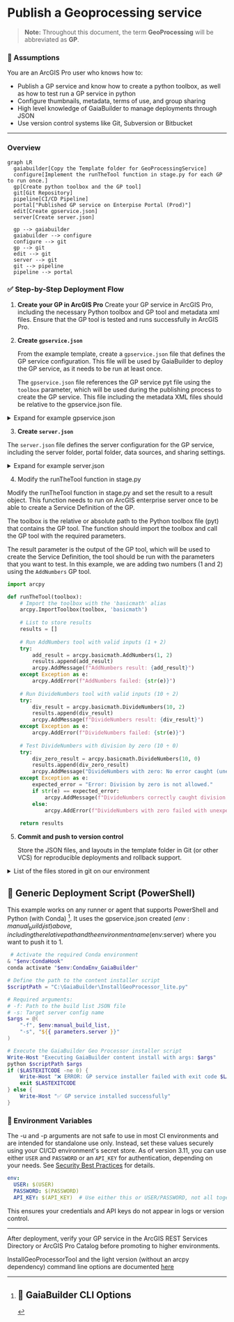 ﻿Publish a Geoprocessing service
=======================
> **Note:** Throughout this document, the term **GeoProcessing** will be abbreviated as **GP**.

### 🧠 Assumptions

You are an ArcGIS Pro user who knows how to:

* Publish a GP service and know how to create a python toolbox, as well as how to test run a GP service in python
* Configure thumbnails, metadata, terms of use, and group sharing
* High level knowledge of GaiaBuilder to manage deployments through JSON
* Use version control systems like Git, Subversion or Bitbucket

---
### Overview

```mermaid
graph LR
  gaiabuilder[Copy the Template folder for GeoProcessingService]
  configure[Implement the runTheTool function in stage.py for each GP to run once.]
  gp[Create python toolbox and the GP tool]
  git[Git Repository]
  pipeline[CI/CD Pipeline]
  portal["Published GP service on Enterpise Portal (Prod)"]
  edit[Create gpservice.json]
  server[Create server.json]

  gp --> gaiabuilder
  gaiabuilder --> configure
  configure --> git
  gp --> git
  edit --> git
  server --> git
  git --> pipeline
  pipeline --> portal
```

### ✅ Step-by-Step Deployment Flow

1. **Create your GP in ArcGIS Pro**
   Create your GP service in ArcGIS Pro, including the necessary Python toolbox and GP tool and metadata xml files. Ensure that the GP tool is tested and runs successfully in ArcGIS Pro.

2. **Create `gpservice.json`**
    
   From the example template, create a `gpservice.json` file that defines the GP service configuration. This file will be used by GaiaBuilder to deploy the GP service, as it needs to be run at least once.

   The `gpservice.json` file references the GP service pyt file using the `toolbox` parameter, which will be used during the publishing process to create the GP service.
   This file including the metadata XML files should be relative to the gpservice.json file.

<Details><Summary>Expand for example gpservice.json</Summary>

The `gpservice.json` file contains various properties that define the GP service, such as its name, description, categories, tags, and server configuration. The `toolbox` property points to the toolbox pyt file, it should be accompanied with the toolbox and tool metadata XML.
For an overview what each attribute does, see the [GP JSON configuration](https://github.com/merkator-software/GaiaBuilder-manual/wiki/GP-JSON-configuration).

```json
{
  "action": "publishSD",
  "stageScript": "stage.py",
  "toolbox": "Demo_GP_Service.pyt",
  "content_status": "authoritative",
  "protected": "true",
  "credits": "Copyright Contoso",
  "description": "Contoso Python Geoprocessing service example.",
  "extensions": [
  ],
  "executionType": "Asynchronous",
  "copyData": "true",
  "maxIdleTime": 1800,
  "maxInstancesPerNode": 3,
  "maxStartupTime": 300,
  "maxUsageTime": 600,
  "maxWaitTime": 60,
  "minInstancesPerNode": 1,
  "name": "Add_Number_Service_DEV",
  "portalFolder": "dev",
  "portalLogo": "gp_thumbnail_dev.png",
  "recycleInterval": 24,
  "recycleStartTime": "00:00",
  "serverFolder": "DEV",
  "categories": [
    "/Categories/Democategory",
    "/Categories/Administrative data"
  ],
  "serverconfiguration": "server.json",
  "serviceType": "GPServer",
  "summary": "Contoso GP service summary example.",
  "tags": "Geoprocessing,Service,Contoso,Example,Basic math,Add",
  "uselimitations": "For demonstration purposes only."
}

```
</Details>

3. **Create `server.json`**

The `server.json` file defines the server configuration for the GP service, including the server folder, portal folder, data sources, and sharing settings.
   
<Details><Summary>Expand for example server.json</Summary>

The properties in the `server.json` file are used to configure the print service for different environments (e.g., DEV, TEST, ACC, PROD). Each environment has its own server folder, portal folder, data sources, and sharing settings.

```json
{
  "servers": {
    "ACC": {
      "serverFolder": "ACC",
      "portalFolder": "acc",
      "datasources": [
      ],
      "sharing": {
        "groups": [
          "Demo ACC"
        ],
        "organization": "false",
        "public": "false"
      },
      "name": "Add_Number_Service_ACC",
      "portalLogo": "gp_thumbnail_acc.png"
    },
    "PROD": {
      "serverFolder": "PROD",
      "portalFolder": "prod",
      "datasources": [
      ],
      "sharing": {
        "groups": [
          "Demo PROD"
        ],
        "organization": "false",
        "public": "false"
      },
      "name": "Add_Number_Service_PROD",
      "portalLogo": "gp_thumbnail_prod.png"
    },
    "TEST": {
      "serverFolder": "TEST",
      "portalFolder": "test",
      "datasources": [
      ],
      "sharing": {
        "groups": [
          "Demo TEST"
        ],
        "organization": "false",
        "public": "false"
      },
      "name": "Add_Number_Service_TEST",
      "portalLogo": "gp_thumbnail_test.png"
    },
    "DEV": {
      "serverFolder": "DEV",
      "portalFolder": "dev",
      "datasources": [
      ],
      "sharing": {
        "groups": [
          "Demo DEV"
        ],
        "organization": "false",
        "public": "false"
      },
      "name": "Add_Number_Service_DEV",
      "portalLogo": "gp_thumbnail_dev.png"
    }
  }
}
```
</Details>

4. Modify the runTheTool function in stage.py

Modify the runTheTool function in stage.py and set the result to a result object. This function needs to run on ArcGIS enterprise server once to be able to create a Service Definition of the GP.

The toolbox is the relative or absolute path to the Python toolbox file (pyt) that contains the GP tool. The function should import the toolbox and call the GP tool with the required parameters.

The result parameter is the output of the GP tool, which will be used to create the Service Definition, the tool should be run with the parameters that you want to test. In this example, we are adding two numbers (1 and 2) using the `AddNumbers` GP tool.

```python
import arcpy

def runTheTool(toolbox):
    # Import the toolbox with the 'basicmath' alias
    arcpy.ImportToolbox(toolbox, 'basicmath')
    
    # List to store results
    results = []
    
    # Run AddNumbers tool with valid inputs (1 + 2)
    try:
        add_result = arcpy.basicmath.AddNumbers(1, 2)
        results.append(add_result)
        arcpy.AddMessage(f"AddNumbers result: {add_result}")
    except Exception as e:
        arcpy.AddError(f"AddNumbers failed: {str(e)}")
    
    # Run DivideNumbers tool with valid inputs (10 ÷ 2)
    try:
        div_result = arcpy.basicmath.DivideNumbers(10, 2)
        results.append(div_result)
        arcpy.AddMessage(f"DivideNumbers result: {div_result}")
    except Exception as e:
        arcpy.AddError(f"DivideNumbers failed: {str(e)}")
    
    # Test DivideNumbers with division by zero (10 ÷ 0)
    try:
        div_zero_result = arcpy.basicmath.DivideNumbers(10, 0)
        results.append(div_zero_result)
        arcpy.AddMessage("DivideNumbers with zero: No error caught (unexpected)")
    except Exception as e:
        expected_error = "Error: Division by zero is not allowed."
        if str(e) == expected_error:
            arcpy.AddMessage(f"DivideNumbers correctly caught division by zero: {str(e)}")
        else:
            arcpy.AddError(f"DivideNumbers with zero failed with unexpected error: {str(e)}")
    
    return results
```

5. **Commit and push to version control**

   Store the JSON files, and layouts in the template folder in Git (or other VCS) for reproducible deployments and rollback support.

<Details><Summary>List of the files stored in git on our environment</Summary>                                                                                                                                                                                                                                                                                                                      

    ## 📁 Project Files Overview

    - 🧮 `Demo_GP_Service.AddNumbers.pyt.xml`
    - 🧰 `Demo_GP_Service.pyt`
    - 📝 `Demo_GP_Service.pyt.xml`
    - 🗂️ `gpservice.json`
    - 🖼️ `gp_thumbnail_acc.png`
    - 🖼️ `gp_thumbnail_dev.png`
    - 🖼️ `gp_thumbnail_prod.png`
    - 🖼️ `gp_thumbnail_test.png`
    - 🗄️ `server.json`
    - 🐍 `stage.py`
    - 🏁 `__init__.py`
</Details>

## 🧪 Generic Deployment Script (PowerShell)

This example works on any runner or agent that supports PowerShell and Python (with Conda) [^1]. It uses the gpservice.json created ($env:manual_build_list) above, including the relative path and the environment name ($env:server) where you want to push it to 1.

```powershell
 # Activate the required Conda environment
& "$env:CondaHook"
conda activate "$env:CondaEnv_GaiaBuilder"

# Define the path to the content installer script
$scriptPath = "C:\GaiaBuilder\InstallGeoProcessor_lite.py"

# Required arguments:
# -f: Path to the build list JSON file
# -s: Target server config name
$args = @(
    "-f", $env:manual_build_list,
    "-s", "${{ parameters.server }}"
)

# Execute the GaiaBuilder Geo Processor installer script
Write-Host "Executing GaiaBuilder content install with args: $args"
python $scriptPath $args
if ($LASTEXITCODE -ne 0) {
    Write-Host "❌ ERROR: GP service installer failed with exit code $LASTEXITCODE"
    exit $LASTEXITCODE
} else {
    Write-Host "✅ GP service installed successfully"
}
```

### 🔐 Environment Variables
The -u and -p arguments are not safe to use in most CI environments and are intended for standalone use only.
Instead, set these values securely using your CI/CD environment's secret store. As of version 3.11, you can use either `USER` and `PASSWORD` or an `API_KEY` for authentication, depending on your needs. See [Security Best Practices](../../docs/Security-Best-Practices.md) for details.
```yaml
env:
  USER: $(USER)
  PASSWORD: $(PASSWORD)
  API_KEY: $(API_KEY)  # Use either this or USER/PASSWORD, not all together
```

This ensures your credentials and API keys do not appear in logs or version control.

---
After deployment, verify your GP service in the ArcGIS REST Services Directory or ArcGIS Pro Catalog before promoting to higher environments.


[^1]: ## 🧾 GaiaBuilder CLI Options
InstallGeoProcessorTool and the light version (without an arcpy dependency) command line options are documented [here](https://github.com/merkator-software/GaiaBuilder-manual/wiki/InstallGeoProcessorTool)


